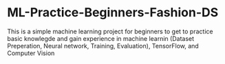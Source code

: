 # ML-Practice-Beginners-Fashion-DS
This is a simple machine learning project for beginners to get to practice basic knowlegde and gain experience in machine learnin (Dataset Preperation, Neural network, Training, Evaluation), TensorFlow, and Computer Vision 

